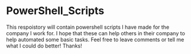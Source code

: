 # PowerShell_Scripts
This respoistory will contain powershell scripts I have made for the company I work for. I hope that these can help others 
in their company to help automated some basic tasks. Feel free to leave comments or tell me what I could do better! Thanks!
